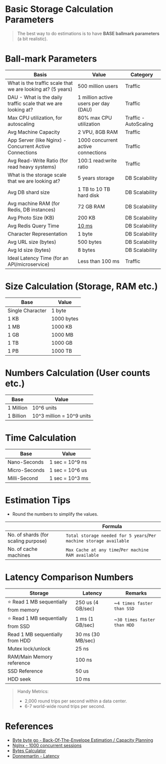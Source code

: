 # Basic Storage Calculation Parameters

> The best way to do estimations is to have **BASE ballmark parameters** (a bit realistic).

# Ball-mark Parameters

| Basis                                                         | Value                                                           | Category              |
|---------------------------------------------------------------|-----------------------------------------------------------------|-----------------------|
| What is the traffic scale that we are looking at? (5 years)   | 500 million users                                               | Traffic               |
| DAU - What is the daily traffic scale that we are looking at? | 1 million active users per day (DAU)                            | Traffic               |
| Max CPU utilization, for autoscaling                          | 80% max CPU utilization                                         | Traffic - AutoScaling |
| Avg Machine Capacity                                          | 2 VPU, 8GB RAM                                                  | Traffic               |
| App Server (like Nginx) - Concurrent Active Connections       | 1000 concurrent active connections                              | Traffic               |
| Avg Read-Write Ratio (for read heavy systems)                 | 100:1 read:write ratio                                          | Traffic               |
| What is the storage scale that we are looking at?             | 5 years storage                                                 | DB Scalability        |
| Avg DB shard size                                             | 1 TB to 10 TB hard disk                                         | DB Scalability        |
| Avg machine RAM (for Redis, DB instances)                     | 72 GB RAM                                                       | DB Scalability        |
| Avg Photo Size (KB)                                           | 200 KB                                                          | DB Scalability        |
| Avg Redis Query Time                                          | [10 ms](https://redis.io/docs/management/optimization/latency/) | DB Scalability        |
| Character Representation                                      | 1 byte                                                          | DB Scalability        |
| Avg URL size (bytes)                                          | 500 bytes                                                       | DB Scalability        |
| Avg Id size (bytes)                                           | 8 bytes                                                         | DB Scalability        |
| Ideal Latency Time (for an API/microservice)                  | Less than 100 ms                                                | Traffic               |

# Size Calculation (Storage, RAM etc.)

| Base             | Value      | 
|------------------|------------|
| Single Character | 1 byte     |
| 1 KB             | 1000 bytes |
| 1 MB             | 1000 KB    |
| 1 GB             | 1000 MB    |
| 1 TB             | 1000 GB    |
| 1 PB             | 1000 TB    |

# Numbers Calculation (User counts etc.)

| Base      | Value                     | 
|-----------|---------------------------|
| 1 Million | 10^6 units                |
| 1 Billion | 10^3 million = 10^9 units |

# Time Calculation

| Base          | Value           | 
|---------------|-----------------|
| Nano-Seconds  | 1 sec = 10^9 ns |
| Micro-Seconds | 1 sec = 10^6 us |
| Milli-Second  | 1 sec = 10^3 ms |

# Estimation Tips
- Round the numbers to simplify the values.

|                                     | Formula                                                            |
|-------------------------------------|--------------------------------------------------------------------|
| No. of shards (for scaling purpose) | `Total storage needed for 5 years`/`Per machine storage available` |
| No. of cache machines               | `Max Cache at any time`/`Per machine RAM available`                |

# Latency Comparison Numbers

| Storage                                   | Latency           | Remarks                     |
|-------------------------------------------|-------------------|-----------------------------|
| :star: Read 1 MB sequentially from memory | 250 us (4 GB/sec) | ~`4 times faster than SSD`  |
| :star: Read 1 MB sequentially from SSD    | 1 ms (1 GB/sec)   | ~`30 times faster than HDD` |
| Read 1 MB sequentially from HDD           | 30 ms (30 MB/sec) |                             |
| Mutex lock/unlock                         | 25 ns             |                             |
| RAM/Main Memory reference                 | 100 ns            |                             |
| SSD Reference                             | 50 us             |                             |
| HDD seek                                  | 10 ms             |                             |

> Handy Metrics:
> - 2,000 round trips per second within a data center.
> - 6-7 world-wide round trips per second.

# References
- [Byte byte go - Back-Of-The-Envelope Estimation / Capacity Planning](https://www.youtube.com/watch?v=UC5xf8FbdJc)
- [NgInx - 1000 concurrent sessions](https://www.linode.com/community/questions/22200/nodebalancers-are-supposed-to-handle-10000-maximum-concurrent-connections)
- [Bytes Calculator](https://mothereff.in/byte-counter)
- [Donnemartin - Latency](https://github.com/donnemartin/system-design-primer#latency-numbers-every-programmer-should-know)
